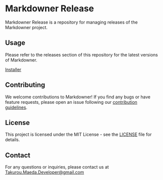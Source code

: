 # Markdowner Release

Markdowner Release is a repository for managing releases of the Markdowner project.

## Usage

Please refer to the releases section of this repository for the latest versions of Markdowner.

[Installer](https://github.com/TakurouMaeda/markdowner-releases/releases)

## Contributing

We welcome contributions to Markdowner! If you find any bugs or have feature requests, please open an issue following our [contribution guidelines](CONTRIBUTING.md).

## License

This project is licensed under the MIT License - see the [LICENSE](LICENSE) file for details.

## Contact

For any questions or inquiries, please contact us at <Takurou.Maeda.Developer@gmail.com>

